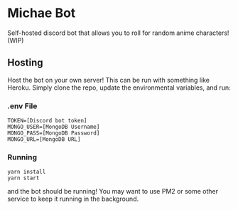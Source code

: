 # Michae Bot

Self-hosted discord bot that allows you to roll for random anime characters! (WIP)

## Hosting

Host the bot on your own server! This can be run with something like Heroku. Simply clone the repo, update the environmental variables, and run:

### .env File

```
TOKEN=[Discord bot token]
MONGO_USER=[MongoDB Username]
MONGO_PASS=[MongoDB Password]
MONGO_URL=[MongoDB URL]
```

### Running

```
yarn install
yarn start
```

and the bot should be running! You may want to use PM2 or some other service to keep it running in the background.
